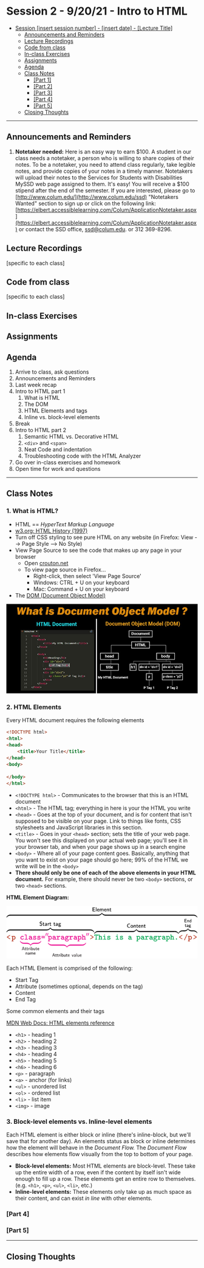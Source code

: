 # Session 2 - 9/20/21 - Intro to HTML

- [Session [insert session number] - [insert date] - [Lecture Title]](#session-insert-session-number---insert-date---lecture-title)
  - [Announcements and Reminders](#announcements-and-reminders)
  - [Lecture Recordings](#lecture-recordings)
  - [Code from class](#code-from-class)
  - [In-class Exercises](#in-class-exercises)
  - [Assignments](#assignments)
  - [Agenda](#agenda)
  - [Class Notes](#class-notes)
    - [[Part 1]](#part-1)
    - [[Part 2]](#part-2)
    - [[Part 3]](#part-3)
    - [[Part 4]](#part-4)
    - [[Part 5]](#part-5)
  - [Closing Thoughts](#closing-thoughts)

---

## Announcements and Reminders

1. **Notetaker needed:** Here is an easy way to earn $100. A student in our class needs a notetaker, a person who is willing to share copies of their notes. To be a notetaker, you need to attend class regularly, take legible notes, and provide copies of your notes in a timely manner. Notetakers will upload their notes to the Services for Students with Disabilities MySSD web page assigned to them. It's easy! You will receive a $100 stipend after the end of the semester. If you are interested, please go to [http://www.colum.edu/](http://www.colum.edu/ssd) "Notetakers Wanted" section to sign up or click on the following link: [https://elbert.accessiblelearning.com/Colum/ApplicationNotetaker.aspx](https://elbert.accessiblelearning.com/Colum/ApplicationNotetaker.aspx) or contact the SSD office, [ssd@colum.edu](mailto:ssd@colum.edu). or 312 369-8296.

## Lecture Recordings

[specific to each class]

## Code from class

[specific to each class]

## In-class Exercises

## Assignments

## Agenda

1. Arrive to class, ask questions
2. Announcements and Reminders
3. Last week recap
4. Intro to HTML part 1
   1. What is HTML
   2. The DOM
   3. HTML Elements and tags
   4. Inline vs. block-level elements
5. Break
6. Intro to HTML part 2
   1. Semantic HTML vs. Decorative HTML
   2. `<div>` and `<span>`
   3. Neat Code and indentation
   4. Troubleshooting code with the HTML Analyzer
7. Go over in-class exercises and homework
8. Open time for work and questions

---

## Class Notes

### 1. What is HTML?

- HTML == *HyperText Markup Language*
- [w3.org: HTML History (1997)](https://www.w3.org/People/Raggett/book4/ch02.html)
- Turn off CSS styling to see pure HTML on any website (in Firefox: View --> Page Style --> No Style)
- View Page Source to see the code that makes up any page in your browser
  - Open [crouton.net](https://crouton.net)
  - To view page source in Firefox...
    - Right-click, then select 'View Page Source'
    - Windows: CTRL + U on your keyboard
    - Mac: Command + U on your keyboard
- The [DOM (Document Object Model)](https://developer.mozilla.org/en-US/docs/Web/API/Document_Object_Model/Introduction)

![HTML vs. the DOM](images/dom.jpg)

### 2. HTML Elements

Every HTML document requires the following elements

```html
<!DOCTYPE html>
<html>
<head>
    <title>Your Title</title>
</head>
<body>
    
</body>
</html>
```

- `<!DOCTYPE html>` - Communicates to the browser that this is an HTML document
- `<html>` - The HTML tag; everything in here is your the HTML you write
- `<head>` - Goes at the top of your document, and is for content that isn't supposed to be visible on your page. Link to things like fonts, CSS stylesheets and JavaScript libraries in this section.
- `<title>` - Goes in your `<head>` section; sets the title of your web page. You won't see this displayed on your actual web page; you'll see it in your browser tab, and when your page shows up in a search engine
- `<body>` - Where all of your page content goes. Basically, anything that you want to exist on your page should go here; 99% of the HTML we write will be in the `<body>`
- **There should only be one of each of the above elements in your HTML document.** For example, there should never be two `<body>` sections, or two `<head>` sections.

**HTML Element Diagram:**

![HTML Element Diagram](images/html-element.svg)

Each HTML Element is comprised of the following:

- Start Tag
- Attribute (sometimes optional, depends on the tag)
- Content
- End Tag

Some common elements and their tags

[MDN Web Docs: HTML elements reference](https://developer.mozilla.org/en-US/docs/Web/HTML/Element)

- `<h1>` - heading 1
- `<h2>` - heading 2
- `<h3>` - heading 3
- `<h4>` - heading 4
- `<h5>` - heading 5
- `<h6>` - heading 6
- `<p>` - paragraph
- `<a>` - anchor (for links)
- `<ul>` - unordered list
- `<ol>` - ordered list
- `<li>` - list item
- `<img>` - image

### 3. Block-level elements vs. Inline-level elements

Each HTML element is either block or inline (there's inline-block, but we'll save that for another day). An elements status as block or inline determines how the element will behave in the *Document Flow.* The *Document Flow* describes how elements flow visually from the top to bottom of your page.

- **Block-level elements:** Most HTML elements are block-level. These take up the entire width of a row, even if the content by itself isn't wide enough to fill up a row. These elements get an entire row to themselves. (e.g. `<h1>`, `<p>`, `<ul>`, `<li>`, etc.)
- **Inline-level elements:** These elements only take up as much space as their content, and can exist *in line* with other elements.

### [Part 4]

### [Part 5]

---

## Closing Thoughts
